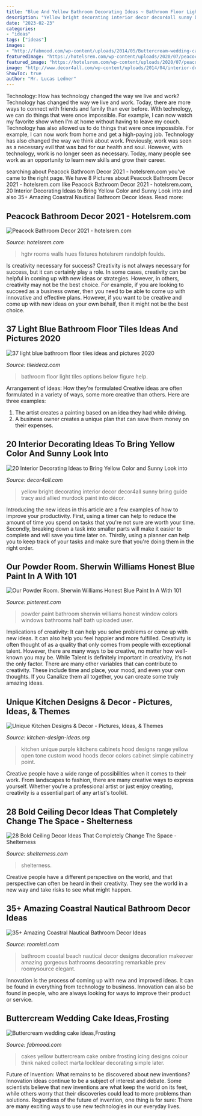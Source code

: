 ```yaml
---
title: "Blue And Yellow Bathroom Decorating Ideas ~ Bathroom Floor Light Tiles Options Below Figure Help"
description: "Yellow bright decorating interior decor decor4all sunny bring guide tracy asid allied murdock paint into décor"
date: "2023-02-23"
categories:
- "ideas"
tags: ["ideas"]
images:
- "http://fabmood.com/wp-content/uploads/2014/05/Buttercream-wedding-cake8.jpg"
featuredImage: "https://hotelsrem.com/wp-content/uploads/2020/07/peacock-bathroom-decor-lovely-rooms-viewer-hgtv-of-peacock-bathroom-decor.jpg"
featured_image: "https://hotelsrem.com/wp-content/uploads/2020/07/peacock-bathroom-decor-lovely-rooms-viewer-hgtv-of-peacock-bathroom-decor.jpg"
image: "http://www.decor4all.com/wp-content/uploads/2014/04/interior-decorating-ideas-yellow-color-paint-home-accessories-16.jpg"
ShowToc: true
author: "Mr. Lucas Ledner"
---
```



Technology: How has technology changed the way we live and work?
Technology has changed the way we live and work. Today, there are more ways to connect with friends and family than ever before. With technology, we can do things that were once impossible. For example, I can now watch my favorite show when I’m at home without having to leave my couch. Technology has also allowed us to do things that were once impossible. For example, I can now work from home and get a high-paying job. Technology has also changed the way we think about work. Previously, work was seen as a necessary evil that was bad for our health and soul. However, with technology, work is no longer seen as necessary. Today, many people see work as an opportunity to learn new skills and grow their career.

	

		
searching about Peacock Bathroom Decor 2021 - hotelsrem.com you've came to the right page. We have 8 Pictures about Peacock Bathroom Decor 2021 - hotelsrem.com like Peacock Bathroom Decor 2021 - hotelsrem.com, 20 Interior Decorating Ideas to Bring Yellow Color and Sunny Look into and also 35+ Amazing Coastral Nautical Bathroom Decor Ideas. Read more:
		
    
## Peacock Bathroom Decor 2021 - Hotelsrem.com

<img loading=lazy src="https://hotelsrem.com/wp-content/uploads/2020/07/peacock-bathroom-decor-lovely-rooms-viewer-hgtv-of-peacock-bathroom-decor.jpg" onerror="this.onerror=null;this.src='https://tse4.mm.bing.net/th?id=OIP.Bk6DafsLgzzIJnJewIKfxwHaJ4&amp;pid=15.1';" alt="Peacock Bathroom Decor 2021 - hotelsrem.com">

_Source: hotelsrem.com_

>hgtv rooms walls hues fixtures hotelsrem randolph foulds. 

	

Is creativity necessary for success?
Creativity is not always necessary for success, but it can certainly play a role. In some cases, creativity can be helpful in coming up with new ideas or strategies. However, in others, creativity may not be the best choice. For example, if you are looking to succeed as a business owner, then you need to be able to come up with innovative and effective plans. However, if you want to be creative and come up with new ideas on your own behalf, then it might not be the best choice.

    
## 37 Light Blue Bathroom Floor Tiles Ideas And Pictures 2020

<img loading=lazy src="https://www.tileideaz.com/wp-content/uploads/2015/03/light_blue_bathroom_floor_tiles_4.jpg" onerror="this.onerror=null;this.src='https://tse2.mm.bing.net/th?id=OIP.jhuK8CMpT24knO84RN1VfgHaKQ&amp;pid=15.1';" alt="37 light blue bathroom floor tiles ideas and pictures 2020">

_Source: tileideaz.com_

>bathroom floor light tiles options below figure help. 

	

Arrangement of ideas: How they're formulated
Creative ideas are often formulated in a variety of ways, some more creative than others. Here are three examples:
1. The artist creates a painting based on an idea they had while driving.
2. A business owner creates a unique plan that can save them money on their expenses.

    
## 20 Interior Decorating Ideas To Bring Yellow Color And Sunny Look Into

<img loading=lazy src="http://www.decor4all.com/wp-content/uploads/2014/04/interior-decorating-ideas-yellow-color-paint-home-accessories-16.jpg" onerror="this.onerror=null;this.src='https://tse4.mm.bing.net/th?id=OIP.RE7rQmo7NT5nzWtA1V5qbgAAAA&amp;pid=15.1';" alt="20 Interior Decorating Ideas to Bring Yellow Color and Sunny Look into">

_Source: decor4all.com_

>yellow bright decorating interior decor decor4all sunny bring guide tracy asid allied murdock paint into décor. 

	

Introducing the new ideas in this article are a few examples of how to improve your productivity. First, using a timer can help to reduce the amount of time you spend on tasks that you're not sure are worth your time. Secondly, breaking down a task into smaller parts will make it easier to complete and will save you time later on. Thirdly, using a planner can help you to keep track of your tasks and make sure that you're doing them in the right order.

    
## Our Powder Room. Sherwin Williams Honest Blue Paint In A With 101

<img loading=lazy src="https://i.pinimg.com/736x/8a/4c/fb/8a4cfb1d0d83581a751a81322abc0902.jpg" onerror="this.onerror=null;this.src='https://tse1.mm.bing.net/th?id=OIP.7kkpule9F0qeuc-7o7FF2QHaJ4&amp;pid=15.1';" alt="Our Powder Room. Sherwin Williams Honest Blue Paint In A With 101">

_Source: pinterest.com_

>powder paint bathroom sherwin williams honest window colors windows bathrooms half bath uploaded user. 

	

Implications of creativity: It can help you solve problems or come up with new ideas. It can also help you feel happier and more fulfilled.
Creativity is often thought of as a quality that only comes from people with exceptional talent. However, there are many ways to be creative, no matter how well-known you may be. While Talent is definitely important in creativity, it’s not the only factor. There are many other variables that can contribute to creativity. These include time and place, your mood, and even your own thoughts. If you Canalize them all together, you can create some truly amazing ideas.

    
## Unique Kitchen Designs &amp; Decor - Pictures, Ideas, &amp; Themes

<img loading=lazy src="http://www.kitchen-design-ideas.org/images/kitchen-cabinets-traditional-two-tone-147-cp055d-blue-purple-yellow-wood-hood-art-unique.jpg" onerror="this.onerror=null;this.src='https://tse1.mm.bing.net/th?id=OIP.3U_OAFGfso4WMyAvJT0ypAHaKw&amp;pid=15.1';" alt="Unique Kitchen Designs &amp; Decor - Pictures, Ideas, &amp; Themes">

_Source: kitchen-design-ideas.org_

>kitchen unique purple kitchens cabinets hood designs range yellow open tone custom wood hoods decor colors cabinet simple cabinetry point. 

	

Creative people have a wide range of possibilities when it comes to their work. From landscapes to fashion, there are many creative ways to express yourself. Whether you're a professional artist or just enjoy creating, creativity is a essential part of any artist's toolkit.

    
## 28 Bold Ceiling Decor Ideas That Completely Change The Space - Shelterness

<img loading=lazy src="https://i.shelterness.com/2016/05/navy-bathroom-ceiling.jpg" onerror="this.onerror=null;this.src='https://tse3.mm.bing.net/th?id=OIP.uF87RR_9v3GuJxt03U4jkAHaJ4&amp;pid=15.1';" alt="28 Bold Ceiling Decor Ideas That Completely Change The Space - Shelterness">

_Source: shelterness.com_

>shelterness. 

	

Creative people have a different perspective on the world, and that perspective can often be heard in their creativity. They see the world in a new way and take risks to see what might happen.

    
## 35+ Amazing Coastral Nautical Bathroom Decor Ideas

<img loading=lazy src="https://roomisti.com/wp-content/uploads/2018/11/35-Amazing-Coastral-Nautical-Bathroom-Decor-Ideas-13.jpg" onerror="this.onerror=null;this.src='https://tse3.mm.bing.net/th?id=OIP.zcqinCYIbSWxcgnGDMX9CwHaLH&amp;pid=15.1';" alt="35+ Amazing Coastral Nautical Bathroom Decor Ideas">

_Source: roomisti.com_

>bathroom coastal beach nautical decor designs decoration makeover amazing gorgeous bathrooms decorating remarkable prev roomysource elegant. 

	

Innovation is the process of coming up with new and improved ideas. It can be found in everything from technology to business. Innovation can also be found in people, who are always looking for ways to improve their product or service.

    
## Buttercream Wedding Cake Ideas,Frosting

<img loading=lazy src="http://fabmood.com/wp-content/uploads/2014/05/Buttercream-wedding-cake8.jpg" onerror="this.onerror=null;this.src='https://tse2.mm.bing.net/th?id=OIP.qPy-plt6y7uCerYM9Vvz8gHaJ4&amp;pid=15.1';" alt="Buttercream wedding cake ideas,Frosting">

_Source: fabmood.com_

>cakes yellow buttercream cake ombre frosting icing designs colour think naked collect marta locklear decorating simple later. 

	

Future of Invention: What remains to be discovered about new inventions?
Innovation ideas continue to be a subject of interest and debate. Some scientists believe that new inventions are what keep the world on its feet, while others worry that their discoveries could lead to more problems than solutions. Regardless of the future of invention, one thing is for sure: There are many exciting ways to use new technologies in our everyday lives.

